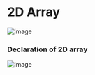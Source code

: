 # 2D Array
![image](https://user-images.githubusercontent.com/72748315/208665150-048d8084-0f4f-4991-b917-df7658a136c3.png)

### Declaration of 2D array
![image](https://user-images.githubusercontent.com/72748315/208665218-98e3a360-5136-4bed-87ac-2efe53ab8dc1.png)
